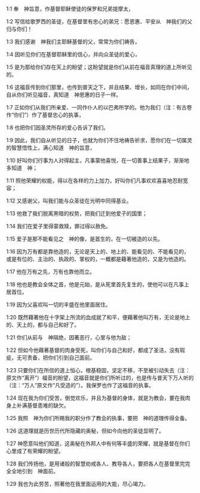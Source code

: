<a id="1"></a>1:1  奉　神旨意，作基督耶稣使徒的保罗和兄弟提摩太，  

<a id="2"></a>1:2  写信给歌罗西的圣徒，在基督里有忠心的弟兄：愿恩惠、平安从　神我们的父归与你们！  

<a id="3"></a>1:3  我们感谢　神我们主耶稣基督的父，常常为你们祷告，  

<a id="4"></a>1:4  因听见你们在基督耶稣里的信心，并向众圣徒的爱心，  

<a id="5"></a>1:5  是为那给你们存在天上的盼望；这盼望就是你们从前在福音真理的道上所听见的。  

<a id="6"></a>1:6  这福音传到你们那里，也传到普天之下，并且结果、增长，如同在你们中间，自从你们听见福音，真知道　神恩惠的日子一样。  

<a id="7"></a>1:7  正如你们从我们所亲爱、一同作仆人的以巴弗所学的。他为我们（注：有古卷作“你们”）作了基督忠心的执事，  

<a id="8"></a>1:8  也把你们因圣灵所存的爱心告诉了我们。  

<a id="9"></a>1:9  因此，我们自从听见的日子，也就为你们不住地祷告祈求，愿你们在一切属灵的智慧悟性上，满心知道　神的旨意，  

<a id="10"></a>1:10  好叫你们行事为人对得起主，凡事蒙他喜悦，在一切善事上结果子，渐渐地多知道　神；  

<a id="11"></a>1:11  照他荣耀的权能，得以在各样的力上加力，好叫你们凡事欢欢喜喜地忍耐宽容；  

<a id="12"></a>1:12  又感谢父，叫我们能与众圣徒在光明中同得基业。  

<a id="13"></a>1:13  他救了我们脱离黑暗的权势，把我们迁到他爱子的国里；  

<a id="14"></a>1:14  我们在爱子里得蒙救赎，罪过得以赦免。  

<a id="15"></a>1:15  爱子是那不能看见之　神的像，是首生的，在一切被造的以先。  

<a id="16"></a>1:16  因为万有都是靠他造的，无论是天上的、地上的、能看见的、不能看见的，或是有位的、主治的、执政的、掌权的，一概都是藉著他造的，又是为他造的。  

<a id="17"></a>1:17  他在万有之先，万有也靠他而立。  

<a id="18"></a>1:18  他也是教会全体之首，他是元始，是从死里首先复生的，使他可以在凡事上居首位。  

<a id="19"></a>1:19  因为父喜欢叫一切的丰盛在他里面居住。  

<a id="20"></a>1:20  既然藉著他在十字架上所流的血成就了和平，便藉著他叫万有，无论是地上的、天上的，都与自己和好了。  

<a id="21"></a>1:21  你们从前与　神隔绝，因著恶行，心里与他为敌；  

<a id="22"></a>1:22  但如今他藉著基督的肉身受死，叫你们与自己和好，都成了圣洁，没有瑕疵，无可责备，把你们引到自己面前。  

<a id="23"></a>1:23  只要你们在所信的道上恒心，根基稳固，坚定不移，不至被引动失去（注：原文作“离开”）福音的盼望，这福音就是你们所听过的，也是传与普天下万人听的（注：“万人”原文作“凡受造的”）。我保罗也作了这福音的执事。  

<a id="24"></a>1:24  现在我为你们受苦，倒觉欢乐，并且为基督的身体，就是为教会，要在我肉身上补满基督患难的缺欠。  

<a id="25"></a>1:25  我照　神为你们所赐我的职分作了教会的执事，要把　神的道理传得全备。  

<a id="26"></a>1:26  这道理就是历世历代所隐藏的奥秘，但如今向他的圣徒显明了。  

<a id="27"></a>1:27  神愿意叫他们知道，这奥秘在外邦人中有何等丰盛的荣耀，就是基督在你们心里成了有荣耀的盼望。  

<a id="28"></a>1:28  我们传扬他，是用诸般的智慧劝戒各人、教导各人，要把各人在基督里完完全全地引到　神面前。  

<a id="29"></a>1:29  我也为此劳苦，照著他在我里面运用的大能，尽心竭力。  
